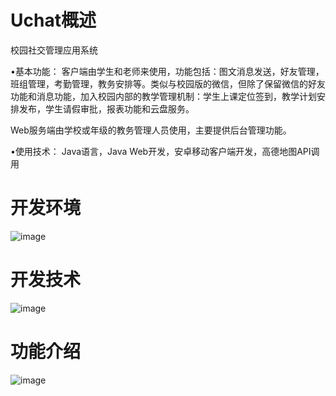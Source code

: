 # Uchat概述
校园社交管理应用系统

•基本功能：	客户端由学生和老师来使用，功能包括：图文消息发送，好友管理，班组管理，考勤管理，教务安排等。类似与校园版的微信，但除了保留微信的好友功能和消息功能，加入校园内部的教学管理机制：学生上课定位签到，教学计划安排发布，学生请假审批，报表功能和云盘服务。

Web服务端由学校或年级的教务管理人员使用，主要提供后台管理功能。

•使用技术：	Java语言，Java Web开发，安卓移动客户端开发，高德地图API调用

# 开发环境
![image](https://github.com/cris001/Uchat-master/blob/master/media/introduce.png)
# 开发技术
![image](https://github.com/cris001/Uchat-master/blob/master/media/technology.png)
# 功能介绍
![image](https://github.com/cris001/Uchat-master/blob/master/media/function.png)